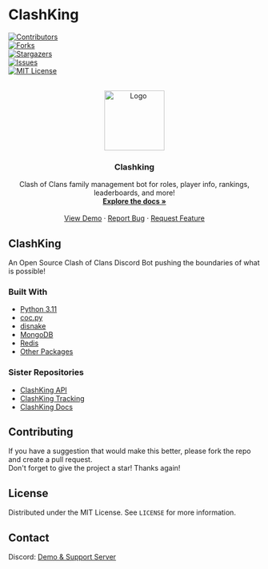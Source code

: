# ClashKing  
<div id="top"></div>  
  
[![Contributors][contributors-shield]][contributors-url]  
[![Forks][forks-shield]][forks-url]  
[![Stargazers][stars-shield]][stars-url]  
[![Issues][issues-shield]][issues-url]  
[![MIT License][license-shield]][license-url]  
  
  
<!-- PROJECT LOGO -->  
<br />  
<div align="center">  
  <a href="https://github.com/MagicTheDev/MagicBot">  
    <img src="https://clashkingfiles.b-cdn.net/clashkinglogo.png" alt="Logo" width="120" height="120">  
  </a>  
  
<h3 align="center">Clashking</h3>  
  
  <p align="center">  
    Clash of Clans family management bot for roles, player info, rankings, leaderboards, and more!  
    <br />  
    <a href="https://github.com/MagicTheDev/MagicBot"><strong>Explore the docs »</strong></a>  
    <br />  
    <br />  
    <a href="https://discord.gg/clashking">View Demo</a>  
    ·  
    <a href="https://github.com/MagicTheDev/MagicBot/issues">Report Bug</a>  
    ·  
    <a href="https://github.com/MagicTheDev/MagicBot/issues">Request Feature</a>  
  </p>  
</div>  
  
  
  
<!-- ABOUT THE PROJECT -->  
## ClashKing  
  
An Open Source Clash of Clans Discord Bot pushing the boundaries of what is possible! 
  
  
  
### Built With  
  
* [Python 3.11](https://www.python.org/)  
* [coc.py](https://cocpy.readthedocs.io/en/latest/)  
* [disnake](https://docs.disnake.dev/en/stable/index.html)  
* [MongoDB](https://motor.readthedocs.io/en/stable/tutorial-asyncio.html)  
* [Redis](https://redis.io/)
* [Other Packages](https://github.com/MagicTheDev/ClashKing/blob/master/requirements.txt)
  
  
<!-- GETTING STARTED -->  
### Sister Repositories
* [ClashKing API](https://github.com/MagicTheDev/ClashKingAPI)
* [ClashKing Tracking](https://github.com/MagicTheDev/ClashKingTracking)
* [ClashKing Docs](https://github.com/MagicTheDev/ClashKingDocs)
  
<!-- CONTRIBUTING -->  
## Contributing  
  
If you have a suggestion that would make this better, please fork the repo and create a pull request.   
Don't forget to give the project a star! Thanks again!  
  
  
<!-- LICENSE -->  
## License  
  
Distributed under the MIT License. See `LICENSE` for more information.  
  
  
<!-- CONTACT -->  
## Contact  
  
Discord: [Demo & Support Server](https://discord.gg/clashking)  
  
  

<!-- MARKDOWN LINKS & IMAGES -->  
<!-- https://www.markdownguide.org/basic-syntax/#reference-style-links -->  
[contributors-shield]: https://img.shields.io/github/contributors/MagicTheDev/MagicBot.svg?style=for-the-badge  
[contributors-url]: https://github.com/MagicTheDev/MagicBot/graphs/contributors  
[forks-shield]: https://img.shields.io/github/forks/MagicTheDev/MagicBot.svg?style=for-the-badge  
[forks-url]: https://github.com/MagicTheDev/MagicBot/network/members  
[stars-shield]: https://img.shields.io/github/stars/MagicTheDev/MagicBot.svg?style=for-the-badge  
[stars-url]: https://github.com/MagicTheDev/MagicBot/stargazers  
[issues-shield]: https://img.shields.io/github/issues/MagicTheDev/MagicBot.svg?style=for-the-badge  
[issues-url]: https://github.com/MagicTheDev/MagicBot/issues  
[license-shield]: https://img.shields.io/github/license/MagicTheDev/MagicBot.svg?style=for-the-badge  
[license-url]: https://github.com/MagicTheDev/MagicBot/blob/master/LICENSE  
  
[product-screenshot]: images/screenshot.png
